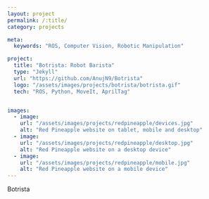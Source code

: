 ```yaml
---
layout: project
permalink: /:title/
category: projects

meta:
  keywords: "ROS, Computer Vision, Robotic Manipulation"

project:
  title: "Botrista: Robot Barista"
  type: "Jekyll"
  url: "https://github.com/AnujN9/Botrista"
  logo: "/assets/images/projects/botrista/botrista.gif"
  tech: "ROS, Python, MoveIt, AprilTag"


images:
  - image:
    url: "/assets/images/projects/redpineapple/devices.jpg"
    alt: "Red Pineapple website on tablet, mobile and desktop"
  - image:
    url: "/assets/images/projects/redpineapple/desktop.jpg"
    alt: "Red Pineapple website on a desktop device"
  - image:
    url: "/assets/images/projects/redpineapple/mobile.jpg"
    alt: "Red Pineapple website on a mobile device"
---
```


<p>Botrista</p>